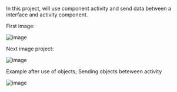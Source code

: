 In this project, will use component activity and send data between a interface and activity component.

First image:

![image](https://user-images.githubusercontent.com/72364037/171547954-8525b7d7-eed5-4485-a2b7-a0c281b22365.png)


Next image project:

![image](https://user-images.githubusercontent.com/72364037/171548089-b2ba80ed-aba3-428c-8477-58322291ffa2.png)


Example after use of objects; Sending objects beteween activity

![image](https://user-images.githubusercontent.com/72364037/171551366-623b5d06-c28e-4627-abe6-9fd577b60ae3.png)
